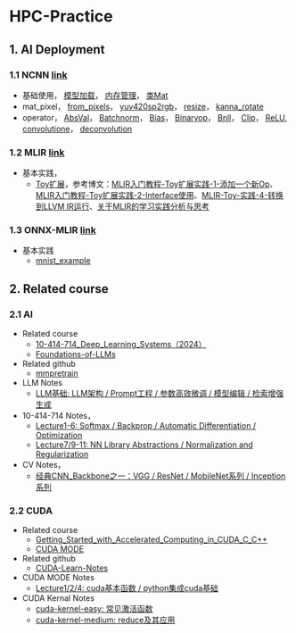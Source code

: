 # HPC-Practice

## 1. AI Deployment

### 1.1 NCNN [link](https://github.com/Tencent/ncnn)
- 基础使用，
[模型加载](https://github.com/BillPengpeng/HPC-Practice/tree/master/deployment/ncnn/notes/NCNN源码分析01-ncnn模型加载.md)，
[内存管理](https://github.com/BillPengpeng/HPC-Practice/tree/master/deployment/ncnn/notes/NCNN源码分析02-CPU内存管理.md)，
[类Mat](https://github.com/BillPengpeng/HPC-Practice/tree/master/deployment/ncnn/notes/NCNN源码分析03-类Mat.md)
- mat_pixel，
[from_pixels](https://github.com/BillPengpeng/HPC-Practice/tree/master/deployment/ncnn/notes/NCNN源码分析04-图像处理函数之from_pixels.md)，
[yuv420sp2rgb](https://github.com/BillPengpeng/HPC-Practice/tree/master/deployment/ncnn/notes/NCNN源码分析04-图像处理函数之yuv420sp2rgb.md)，
[resize](https://github.com/BillPengpeng/HPC-Practice/tree/master/deployment/ncnn/notes/NCNN源码分析04-图像处理函数之resize.md)，
[kanna_rotate](https://github.com/BillPengpeng/HPC-Practice/tree/master/deployment/ncnn/notes/NCNN源码分析04-图像处理函数之kanna_rotate.md)
- operator，
[AbsVal](https://github.com/BillPengpeng/HPC-Practice/tree/master/deployment/ncnn/notes/NCNN源码分析05-激活函数之absval算子.md)，
[Batchnorm](https://github.com/BillPengpeng/HPC-Practice/tree/master/deployment/ncnn/notes/NCNN源码分析05-激活函数之bn算子.md)，
[Bias](https://github.com/BillPengpeng/HPC-Practice/tree/master/deployment/ncnn/notes/NCNN源码分析05-激活函数之bias算子.md)，
[Binaryop](https://github.com/BillPengpeng/HPC-Practice/tree/master/deployment/ncnn/notes/NCNN源码分析05-激活函数之binaryop算子.md)，
[Bnll](https://github.com/BillPengpeng/HPC-Practice/tree/master/deployment/ncnn/notes/NCNN源码分析05-激活函数之bnll算子.md)，
[Clip](https://github.com/BillPengpeng/HPC-Practice/tree/master/deployment/ncnn/notes/NCNN源码分析05-激活函数之clip算子.md)，
[ReLU](https://github.com/BillPengpeng/HPC-Practice/tree/master/deployment/ncnn/notes/NCNN源码分析05-激活函数之relu算子.md),
[convolutione](https://github.com/BillPengpeng/HPC-Practice/tree/master/deployment/ncnn/notes/NCNN源码分析06-convolution与convolutiondepthwise基础实现.md)，
[deconvolution](https://github.com/BillPengpeng/HPC-Practice/tree/master/deployment/ncnn/notes/NCNN源码分析06-deconvolution与deconvolutiondepthwise基础实现.md)

### 1.2 MLIR [link](https://mlir.llvm.org/getting_started/)

- 基本实践，
  - [Toy扩展](https://github.com/BillPengpeng/HPC-Practice/tree/master/deployment/ai-compiler/llvm-practice/toy/Ch6)，参考博文：[MLIR入门教程-Toy扩展实践-1-添加一个新Op](https://zhuanlan.zhihu.com/p/441237921)、[MLIR入门教程-Toy扩展实践-2-Interface使用](https://zhuanlan.zhihu.com/p/441471026?utm_id=0)、[MLIR-Toy-实践-4-转换到LLVM IR运行](https://zhuanlan.zhihu.com/p/447202920)、[关于MLIR的学习实践分析与思考](https://zhuanlan.zhihu.com/p/599281935)

### 1.3 ONNX-MLIR [link](https://github.com/onnx/onnx-mlir)

- 基本实践
  - [mnist_example](https://github.com/BillPengpeng/HPC-Practice/tree/master/deployment/ai-compiler/onnx-mlir/mnist_example)

## 2. Related course

### 2.1 AI 

- Related course
   - [10-414-714_Deep_Learning_Systems（2024）](https://dlsyscourse.org/)
   - [Foundations-of-LLMs](https://github.com/ZJU-LLMs/Foundations-of-LLMs)
- Related github
  - [mmpretrain](https://github.com/open-mmlab/mmpretrain/tree/main)
- LLM Notes
  - [LLM基础: LLM架构 / Prompt工程 / 参数高效微调 / 模型编辑 / 检索增强生成](https://github.com/BillPengpeng/HPC-Practice/tree/master/course/AI/notes/LLM_notes_01_LLM基础.md)
- 10-414-714 Notes，
  - [Lecture1-6: Softmax / Backprop / Automatic Differentiation / Optimization](https://github.com/BillPengpeng/HPC-Practice/tree/master/course/AI/notes/10-414-714_notes_01.md)
  - [Lecture7/9-11: NN Library Abstractions / Normalization and Regularization](https://github.com/BillPengpeng/HPC-Practice/tree/master/course/AI/notes/10-414-714_notes_02.md)
- CV Notes，
  - [经典CNN_Backbone之一：VGG / ResNet / MobileNet系列 / Inception系列](https://github.com/BillPengpeng/HPC-Practice/tree/master/course/AI/notes/CV_notes_01_经典CNN_Backbone.md)

### 2.2 CUDA

- Related course
  - [Getting_Started_with_Accelerated_Computing_in_CUDA_C_C++](https://learn.nvidia.com/courses/course-detail?course_id=course-v1:DLI+C-AC-01+V1/)
  - [CUDA MODE](https://github.com/gpu-mode/lectures)
- Related github
  - [CUDA-Learn-Notes](https://github.com/DefTruth/cuda-learn-notes)
- CUDA MODE Notes
  - [Lecture1/2/4: cuda基本函数 / python集成cuda基础](https://github.com/BillPengpeng/HPC-Practice/tree/master/course/CUDA/notes/cuda笔记01-cuda基础/01-cuda基础.md)
- CUDA Kernal Notes
  - [cuda-kernel-easy: 常见激活函数](https://github.com/BillPengpeng/HPC-Practice/tree/master/course/CUDA/notes/cuda源码分析01-cuda-kernel-easy/01-cuda-kernel-easy.md)
  - [cuda-kernel-medium: reduce及其应用 ](https://github.com/BillPengpeng/HPC-Practice/tree/master/course/CUDA/notes/cuda源码分析02-cuda-kernel-medium/02-cuda-kernel-medium.md) 

